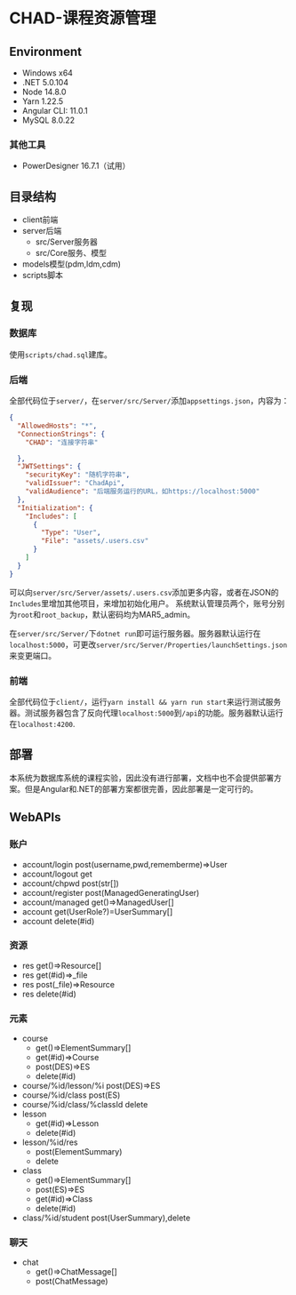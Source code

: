 # CHAD-课程资源管理

## Environment

- Windows x64
- .NET 5.0.104
- Node 14.8.0
- Yarn 1.22.5
- Angular CLI: 11.0.1
- MySQL 8.0.22

### 其他工具

- PowerDesigner 16.7.1（试用）

## 目录结构

- client前端
- server后端
  - src/Server服务器
  - src/Core服务、模型
- models模型(pdm,ldm,cdm)
- scripts脚本

## 复现

### 数据库

使用`scripts/chad.sql`建库。

### 后端

全部代码位于`server/`，在`server/src/Server/`添加`appsettings.json`，内容为：

```json
{
  "AllowedHosts": "*",
  "ConnectionStrings": {
    "CHAD": "连接字符串"

  },
  "JWTSettings": {
    "securityKey": "随机字符串",
    "validIssuer": "ChadApi",
    "validAudience": "后端服务运行的URL，如https://localhost:5000"
  },
  "Initialization": {
    "Includes": [
      {
        "Type": "User",
        "File": "assets/.users.csv"
      }
    ]
  }
}
```

可以向`server/src/Server/assets/.users.csv`添加更多内容，或者在JSON的`Includes`里增加其他项目，来增加初始化用户。
系统默认管理员两个，账号分别为`root`和`root_backup`，默认密码均为MAR5_admin。

在`server/src/Server/`下`dotnet run`即可运行服务器。服务器默认运行在`localhost:5000`，可更改`server/src/Server/Properties/launchSettings.json`来变更端口。

### 前端

全部代码位于`client/`，运行`yarn install && yarn run start`来运行测试服务器。测试服务器包含了反向代理`localhost:5000`到`/api`的功能。服务器默认运行在`localhost:4200`.

## 部署

本系统为数据库系统的课程实验，因此没有进行部署，文档中也不会提供部署方案。但是Angular和.NET的部署方案都很完善，因此部署是一定可行的。

## WebAPIs

### 账户

- account/login post(username,pwd,rememberme)=>User
- account/logout get
- account/chpwd post(str[])
- account/register post(ManagedGeneratingUser)
- account/managed get()=>ManagedUser[]
- account get(UserRole?)=UserSummary[]
- account delete(#id)

### 资源

- res get()=>Resource[]
- res get(#id)=>_file
- res post(_file)=>Resource
- res delete(#id)

### 元素

- course 
  - get()=>ElementSummary[]
  - get(#id)=>Course
  - post(DES)=>ES
  - delete(#id)
- course/%id/lesson/%i post(DES)=>ES
- course/%id/class post(ES)
- course/%id/class/%classId delete
- lesson
  - get(#id)=>Lesson
  - delete(#id)
- lesson/%id/res 
  - post(ElementSummary)
  - delete
- class
  - get()=>ElementSummary[]
  - post(ES)=>ES
  - get(#id)=>Class
  - delete(#id)
- class/%id/student post(UserSummary),delete

### 聊天

- chat
  - get()=>ChatMessage[]
  - post(ChatMessage)
